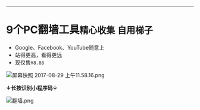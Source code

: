 ---
# 9个PC翻墙工具`精心收集` `自用梯子`
* Google、Facebook、YouTube随意上
* 站得更高，看得更远
* 现仅售`¥8.88`

![屏幕快照 2017-08-29 上午11.58.16.png](http://upload-images.jianshu.io/upload_images/2218072-2516b8a6c20b5efc.png?imageMogr2/auto-orient/strip%7CimageView2/2/w/1240)

**↓长按识别小程序码↓**

![翻墙.png](http://upload-images.jianshu.io/upload_images/2218072-5a3bd3b9e9d59605.png?imageMogr2/auto-orient/strip%7CimageView2/2/w/1240)
